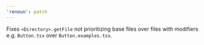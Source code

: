 ```yaml
---
'renoun': patch
---
```


Fixes `<Directory>.getFile` not prioritizing base files over files with modifiers e.g. `Button.tsx` over `Button.examples.tsx`.
